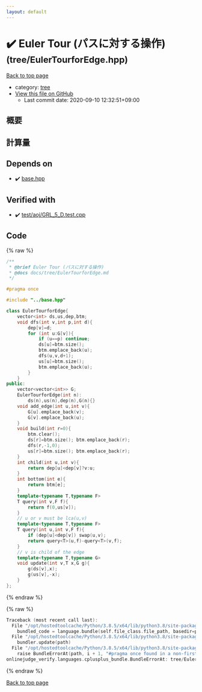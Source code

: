 ```yaml
---
layout: default
---
```


<!-- mathjax config similar to math.stackexchange -->
<script type="text/javascript" async
  src="https://cdnjs.cloudflare.com/ajax/libs/mathjax/2.7.5/MathJax.js?config=TeX-MML-AM_CHTML">
</script>
<script type="text/x-mathjax-config">
  MathJax.Hub.Config({
    TeX: { equationNumbers: { autoNumber: "AMS" }},
    tex2jax: {
      inlineMath: [ ['$','$'] ],
      processEscapes: true
    },
    "HTML-CSS": { matchFontHeight: false },
    displayAlign: "left",
    displayIndent: "2em"
  });
</script>

<script type="text/javascript" src="https://cdnjs.cloudflare.com/ajax/libs/jquery/3.4.1/jquery.min.js"></script>
<script src="https://cdn.jsdelivr.net/npm/jquery-balloon-js@1.1.2/jquery.balloon.min.js" integrity="sha256-ZEYs9VrgAeNuPvs15E39OsyOJaIkXEEt10fzxJ20+2I=" crossorigin="anonymous"></script>
<script type="text/javascript" src="../../assets/js/copy-button.js"></script>
<link rel="stylesheet" href="../../assets/css/copy-button.css" />


# :heavy_check_mark: Euler Tour (パスに対する操作) <small>(tree/EulerTourforEdge.hpp)</small>

<a href="../../index.html">Back to top page</a>

* category: <a href="../../index.html#c0af77cf8294ff93a5cdb2963ca9f038">tree</a>
* <a href="{{ site.github.repository_url }}/blob/master/tree/EulerTourforEdge.hpp">View this file on GitHub</a>
    - Last commit date: 2020-09-10 12:32:51+09:00




## 概要

## 計算量

## Depends on

* :heavy_check_mark: <a href="../base.hpp.html">base.hpp</a>


## Verified with

* :heavy_check_mark: <a href="../../verify/test/aoj/GRL_5_D.test.cpp.html">test/aoj/GRL_5_D.test.cpp</a>


## Code

<a id="unbundled"></a>
{% raw %}
```cpp
/**
 * @brief Euler Tour (パスに対する操作)
 * @docs docs/tree/EulerTourforEdge.md
 */

#pragma once

#include "../base.hpp"

class EulerTourforEdge{
    vector<int> ds,us,dep,btm;
    void dfs(int v,int p,int d){
        dep[v]=d;
        for (int u:G[v]){
            if (u==p) continue;
            ds[u]=btm.size();
            btm.emplace_back(u);
            dfs(u,v,d+1);
            us[u]=btm.size();
            btm.emplace_back(u);
        }
    }
public:
    vector<vector<int>> G;
    EulerTourforEdge(int n):
        ds(n),us(n),dep(n),G(n){}
    void add_edge(int u,int v){
        G[u].emplace_back(v);
        G[v].emplace_back(u);
    }
    void build(int r=0){
        btm.clear();
        ds[r]=btm.size(); btm.emplace_back(r);
        dfs(r,-1,0);
        us[r]=btm.size(); btm.emplace_back(r);
    }
    int child(int u,int v){
        return dep[u]<dep[v]?v:u;
    }
    int bottom(int e){
        return btm[e];
    }
    template<typename T,typename F>
    T query(int v,F f){
        return f(0,us[v]);
    }
    // u or v must be lca(u,v)
    template<typename T,typename F>
    T query(int u,int v,F f){
        if (dep[u]<dep[v]) swap(u,v);
        return query<T>(u,f)-query<T>(v,f);
    }
    // v is child of the edge
    template<typename T,typename G>
    void update(int v,T x,G g){
        g(ds[v],x);
        g(us[v],-x);
    }
};
```
{% endraw %}

<a id="bundled"></a>
{% raw %}
```cpp
Traceback (most recent call last):
  File "/opt/hostedtoolcache/Python/3.8.5/x64/lib/python3.8/site-packages/onlinejudge_verify/docs.py", line 349, in write_contents
    bundled_code = language.bundle(self.file_class.file_path, basedir=pathlib.Path.cwd())
  File "/opt/hostedtoolcache/Python/3.8.5/x64/lib/python3.8/site-packages/onlinejudge_verify/languages/cplusplus.py", line 185, in bundle
    bundler.update(path)
  File "/opt/hostedtoolcache/Python/3.8.5/x64/lib/python3.8/site-packages/onlinejudge_verify/languages/cplusplus_bundle.py", line 310, in update
    raise BundleErrorAt(path, i + 1, "#pragma once found in a non-first line")
onlinejudge_verify.languages.cplusplus_bundle.BundleErrorAt: tree/EulerTourforEdge.hpp: line 6: #pragma once found in a non-first line

```
{% endraw %}

<a href="../../index.html">Back to top page</a>

